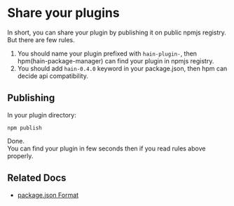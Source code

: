 # Share your plugins

In short, you can share your plugin by publishing it on public npmjs registry.  
But there are few rules.

1. You should name your plugin prefixed with `hain-plugin-`, then hpm(hain-package-manager) can find your plugin in npmjs registry.
2. You should add `hain-0.4.0` keyword in your package.json, then hpm can decide api compatibility.

## Publishing
In your plugin directory:
```
npm publish
```
Done.  
You can find your plugin in few seconds then if you read rules above properly.

## Related Docs
- [package.json Format](package-json-format.md)
